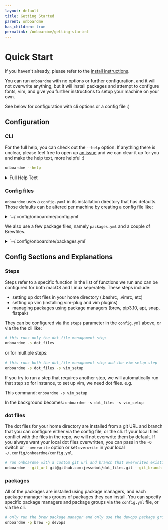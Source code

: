 ```yaml
---
layout: default
title: Getting Started
parent: onboardme
has_children: true
permalink: /onboardme/getting-started
---
```


# Quick Start

If you haven't already, please refer to the
[install instructions](https://jessebot.github.io/onboardme/onboardme/installation).

You can run `onboardme` with no options or further configuration, and it will
not overwrite anything, but it will install packages and attempt to configure
fonts, vim, and give you further instructions to setup your machine on your own.

See below for configuration with cli options or a config file :)

## Configuration

### CLI

For the full help, you can check out the `--help` option. If anything there is
unclear, please feel free to open up [an issue](https://github.com/onboardme/issues)
and we can clear it up for you and make the help text, more helpful :)

```bash
onboardme --help
```

<details>
  <summary>Full Help Text</summary>

  [<img src='https://raw.githubusercontent.com/jessebot/onboardme/main/docs/onboardme/screenshots/help_text.svg' alt='screenshot of full output of onboardme --help'>](https://raw.githubusercontent.com/jessebot/onboardme/main/docs/onboardme/screenshots/help_text.svg)

</details>

### Config files

`onboardme` uses a `config.yaml` in its installation directory that has defaults.
Those defaults can be altered per machine by creating a config file like:

<details>
  <summary>`~/.config/onboardme/config.yml`</summary>

  ```yaml
  ---
  # ______________________________________________________________ #
  #         Config file for the onboardme cli command.             #
  # ~~~~~~~~~~~~~~~~~~~~~~~~~~~~~~~~~~~~~~~~~~~~~~~~~~~~~~~~~~~~~~ #
  #   - If this files exists as: ~/.config/onboardme/config.yml    #
  #     then its loaded instead of the default config              #
  # -------------------------------------------------------------- #
  
  
  log:
    # Full path to a file you'd like to log to. Creates file if it doesn't exist
    file: ""
    # what level of logs to output (debug, info, warn, error)
    level: "INFO"
    # don't output anything to the console, if set and log file passed in, still
    # creates a log file
    quiet: false
  
  
  # steps refer to a specific function in the list of functions we run
  steps:
    # these are mac specific steps
    Darwin:
      - dot_files
      - vim_setup
      - packages 
    # these are linux specific steps
    Linux:
      - dot_files
      - vim_setup
      - packages 
  
  
  dot_files:
    # personal git repo URL for your dot files, defaults to jessebot/dot_files
    git_url: "https://github.com/jessebot/dot_files.git"
    # the branch to use for the git repo above, defaults to main
    git_branch: "main"
    # !CAREFUL: runs a `git reset --hard`, which will overwite/delete files in ~
    # that conflict with the above defined git repo url and branch.
    # You should run the following to get the files that would be overwritten:
    # onboardme -s dot_files
    overwrite: false
  
  
  # this is the basic package config. to edit the specific packages, edit
  # ~/.config/onboardme/packages.yml
  package:
    # Remove any of the below pkg managers to only run the remaining pkg managers
    managers:
      - brew
      - pip3.10
      - snap
      - flatpak
      - apt
    # list of extra existing packages groups to install
    groups:
      - default
      # uncomment these to add them as default installed package groups
      # - gaming
      # - work
  
  
  # known safe remote hosts that you expect to be able to ping and SSH into
  remote_hosts: []
    # - 192.168.42.42
  
  # setup iptable on Linux only
  firewall: false
  
  
  ### TODO: make this work, it's a nice dream though.
  # any URL we can curl to download a folder from
  # wallpapers_download_url: ""
  ```

  If the comments in this configuration file are unclear, please feel free to 
  open up [an issue](https://github.com/onboardme/issues) and we'll help! :)

</details>

We also use a few package files, namely `packages.yml` and a couple of Brewfiles.

<details>
  <summary>`~/.config/onboardme/packages.yml`</summary>

  ```yaml
  ---
  apt:
    emoji: "🙃"
    commands:
      list: "apt list --installed"
      install: "sudo apt-get install -y "
      update: "sudo apt-get update -y"
      upgrade: "sudo apt-get upgrade -y"
    packages:
      default:
        - terminator
        - openssl
        - sysstat
        - silversearcher-ag
        # this should let you use the a yubikey for auth
        - libpam-yubico
        - finger
        - ssh
        # - nextcloud-desktop
        - screen
        - youtube-dl
        - bash-completion
        # networking
        - iptables
        - gufw
        - net-tools
        # package managers installing package managers... this is terrible.
        - snapd
        - flatpak
        - gnome-software-plugin-flatpak
        # cat images in the terminal :) works in tmux
        - catimg
        # this lets you ls images as thumbnails, which is helpful sometimes
        - imagemagick
        # pretty syntaxhighlighted cat files with git diff support
        - batcat
        # print a very pretty pallete to see all the colors the terminal can render
        - colortest
      gaming:
        - lutris
        - winehq-staging
        - steam
        # to format disks to exFAT; FAT is too thin for modern windows 10 ISOs
        # - exfat-utils
  
  flatpak:
    emoji: "🫓 "
    commands:
      setup: "sudo flatpak remote-add --if-not-exists flathub https://flathub.org/repo/flathub.flatpakrepo"
      list: "flatpak list --columns=application"
      install: "sudo flatpak install -y flathub "
    packages:
      default:
        - "org.freedesktop.Platform/x86_64/21.08"
        # youtube alternative
        - io.freetubeapp.FreeTube
        # password manager
        - com.bitwarden.desktop
  
  snap:
    emoji: "🫰 "
    commands:
      list: "snap list"
      install: "sudo snap install "
    packages:
      default:
        - core
        # rss feed reader
        - fluent-reader
        # screen debugger/sharing tool for android
        - scrcpy
  
  # most of this is actually for powerline, my shell prompt
  pip3.10:
    emoji: "🐍"
    commands:
      list: "pip3.10 list"
      install: "pip3.10 install --upgrade "
    packages:
      default:
        # this is for python development
        - pip
        - build
        - twine
        - autoimport
        # this is all powerline
        - powerline-status
        - powerline-gitstatus
        - powerline-kubernetes
        # for the internal ip address powerline shell prompt
        - netifaces
        # supposed to work with powerline for spotify info
        - dbus
        # this does some magic with imports when developing
  ```

</details>


## Config Sections and Explanations
### Steps
Steps refer to a specific function in the list of functions we run and can be
configured for both macOS and Linux seperately. These steps include:

- setting up dot files in your home directory (.bashrc, .vimrc, etc)
- setting up vim (installing vim-plug and vim plugins)
- managing packages using package managers (brew, pip3.10, apt, snap, flatpak)

They can be configured via the `steps` parameter in the `config.yml` above,
or via the the cli like:

```bash
# this runs only the dot_file management step
onboardme -s dot_files
```

or for multiple steps:

```bash
# this runs both the dot_file management step and the vim setup step
onboardme -s dot_files -s vim_setup
```

If you try to run a step that requires another step, we will automatically run
that step so for instance, to set up vim, we need dot files. e.g.

This command: `onboardme -s vim_setup`

In the background becomes: `onboardme -s dot_files -s vim_setup`

### dot files
The dot files for your home directory are installed from a git URL and branch
that you can configure either via the config file, or the cli. If your local
files conflict with the files in the repo, we will not overwrite them by default.
If you always want your local dot files overwritten, you can pass in the `-O` switch
or `--overwrite` option or set `overwrite` in your local `~/.config/onboardme/config.yml`.

```bash
# run onboardme with a custom git url and branch that overwrites existing files
onboardme --git_url git@github.com:jessebot/dot_files.git --git_branch main --overwrite
```

### packages
All of the packages are installed using package managers, and each package
manager has groups of packages they can install. You can specify specific
package managers and package groups via the `config.yml` file, or via the cli.

```bash
# only run the brew package manager and only use the devops package group
onboardme -p brew -g devops
```
